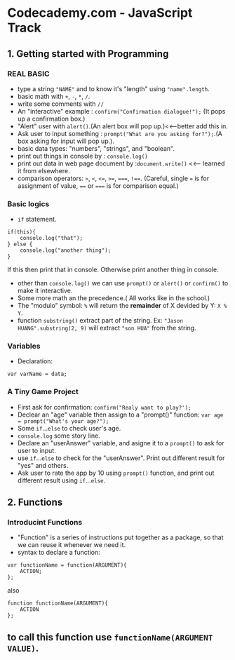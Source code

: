# Codecademy.com - JavaScript Track
## 1. Getting started with Programming
### REAL BASIC
- type a string `"NAME"` and to know it's "length" using `"name".length`.
- basic math with `+`, `-`, `*`, `/`. 
- write some comments with `//`
- An "interactive" example : `confirm("Confirmation dialogue!");` (It pops up a confirmation box.)
- "Alert" user with `alert()`.(An alert box will pop up.)<<--better add this in.
- Ask user to input something : `prompt("What are you asking for?");`.(A box asking for input will pop up.).
- basic data types: "numbers", "strings", and "boolean".
- print out things in console by : `console.log()`
- print out data in web page document by :`document.write()` <<-- learned it from elsewhere.
- comparison operators: `>`, `<`, `<=`, `>=`, `===`, `!==`. (Careful, single `=` is for assignment of value, `==` or `===` is for comparison equal.)

### Basic logics
- `if` statement.

```
if(this){
    console.log("that");
} else {
    console.log("another thing");
}

```

If this then print that in console. Otherwise print another thing in console.
- other than `console.log()` we can use `prompt()` or `alert()` or `confirm()` to make it interactive.
- Some more math an the precedence.( All works like in the school.)
- The "modulo" symbol: `%` will return the **remainder** of X devided by Y: `X % Y`.
- function `substring()` extract part of the string. Ex: `"Jason HUANG".substring(2, 9)` will extract `"son HUA"` from the string.

### Variables
- Declaration:
```
var varName = data;
```

### A Tiny Game Project
- First ask for confirmation: `confirm("Realy want to play?');`
- Declear an "age" variable then assign to a "prompt()" function: `var age = prompt("What's your age?");`
- Some `if`...`else` to check user's age.
- `console.log` some story line.
- Declare an "userAnswer" variable, and asigne it to a `prompt()` to ask for user to input.
- use `if`...`else` to check for the "userAnswer". Print out different result for "yes" and others.
- Ask user to rate the app by 10 using `prompt()` function, and print out different result using `if`...`else`. 

## 2. Functions
### Introducint Functions
- "Function" is a series of instructions put together as a package, so that we can reuse it whenever we need it.
- syntax to declare a function:
```
var functionName = function(ARGUMENT){
    ACTION;
};
```
also
```
function functionName(ARGUMENT){
    ACTION
};
```
to call this function use `functionName(ARGUMENT VALUE)`.
- 


